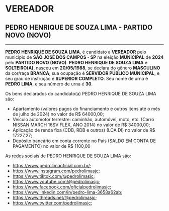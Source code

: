 # VEREADOR
## PEDRO HENRIQUE DE SOUZA LIMA - PARTIDO NOVO (NOVO)
---
**PEDRO HENRIQUE DE SOUZA LIMA**, é candidato a **VEREADOR** pelo município de **SÃO JOSÉ DOS CAMPOS - SP** na eleição **MUNICIPAL** de **2024** pelo **PARTIDO NOVO (NOVO)**.
**PEDRO HENRIQUE DE SOUZA LIMA** é **SOLTEIRO(A)**, nasceu em **20/05/1988**, se declara do gênero **MASCULINO** da cor/raça **BRANCA**, sua ocupação é **SERVIDOR PÚBLICO MUNICIPAL**, e seu grau de instrução é **SUPERIOR COMPLETO**.
Seu nome de urna é **PEDRO LIMA**, e seu número de urna é **30**.

Os bens declarados do candidato(a) PEDRO HENRIQUE DE SOUZA LIMA são: 
- Apartamento (valores pagos do financiamento e outros itens até o mês de julho de 2024) no valor de R$ 64000,00;
- Veículo automotor terrestre: caminhão, automóvel, moto, etc. (Carro NISSAN MARCH 16SV FLEX, ANO 2014) no valor de R$ 34000,00;
- Aplicação de renda fixa (CDB, RDB e outros) (LCA DI) no valor de R$ 17227,27;
- Depósito bancário em conta corrente no País (SALDO EM CONTA DE PAGAMENTO) no valor de R$ 1100,00

As redes sociais de PEDRO HENRIQUE DE SOUZA LIMA são:
- https://www.pedrolimaoficial.com.br/;
- https://www.instagram.com/pedrolimasjc;
- https://www.tiktok.com/@pedrolimasjc;
- https://www.youtube.com/@pedrolimasjc;
- https://www.facebook.com/oficialpedrolimasjc;
- https://www.linkedin.com/in/pedro-lima-3658a62ab;
- https://www.threads.net/@pedrolimasjc;
- https://www.twitter.com/pedrolimasjc;